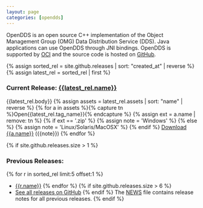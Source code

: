 ```yaml
---
layout: page
categories: [opendds]
---
```


OpenDDS is an open source C++ implementation of the Object Management Group (OMG) Data Distribution Service (DDS). Java applications can use OpenDDS through JNI bindings. OpenDDS is supported by [OCI](http://www.objectcomputing.com) and the source code is hosted on [GitHub]({{site.github.repository_url}}).

{% assign sorted_rel = site.github.releases | sort: "created_at" | reverse %}
{% assign latest_rel = sorted_rel | first %}
### Current Release: [{{latest_rel.name}}]({{latest_rel.html_url}})

{{latest_rel.body}}
{% assign assets = latest_rel.assets | sort: "name" | reverse %}
{% for a in assets %}{% capture tn %}Open{{latest_rel.tag_name}}{% endcapture %}
{% assign ext = a.name | remove: tn %}
{% if ext == '.zip' %}
  {% assign note = 'Windows' %}
{% else %}
  {% assign note = 'Linux/Solaris/MacOSX' %}
{% endif %}
[Download {{a.name}}]({{a.browser_download_url}}) ({{note}})
{% endfor %}

{% if site.github.releases.size > 1 %}
### Previous Releases:

{% for r in sorted_rel limit:5 offset:1 %}
- [{{r.name}}]({{r.html_url}})
{% endfor %}
{% if site.github.releases.size > 6 %}
- [See all releases on GitHub]({{site.github.releases_url}})
{% endif %}
The [NEWS](http://raw.githubusercontent.com/objectcomputing/OpenDDS/{{latest_rel.tag_name}}/NEWS) file contains release notes for all previous releases.
{% endif %}
